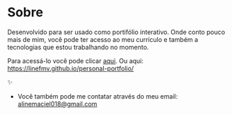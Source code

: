 # Sobre
Desenvolvido para ser usado como portifólio interativo. Onde conto pouco mais de mim, você pode ter acesso ao meu currículo e também a tecnologias que estou trabalhando no momento. 

Para acessá-lo você pode clicar [aqui](https://linefmv.github.io/personal-portfolio/). 
                Ou aqui: https://linefmv.github.io/personal-portfolio/
                
✨

- Você também pode me contatar através do meu email: alinemaciel018@gmail.com